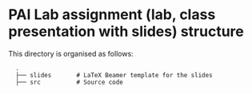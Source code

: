 # PAI Lab assignment (lab, class presentation with slides) structure

This directory is organised as follows:

      .
      ├── slides       # LaTeX Beamer template for the slides
      ├── src          # Source code
